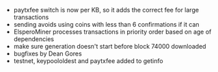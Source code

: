 * paytxfee switch is now per KB, so it adds the correct fee for large transactions
* sending avoids using coins with less than 6 confirmations if it can
* ElsperoMiner processes transactions in priority order based on age of dependencies
* make sure generation doesn't start before block 74000 downloaded
* bugfixes by Dean Gores
* testnet, keypoololdest and paytxfee added to getinfo
